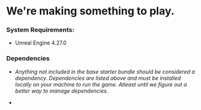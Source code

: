 # We're making something to play.

### System Requirements:
- Unreal Engine 4.27.0

### Dependencies
* *Anything not included in the base starter bundle should be considered a dependency. Dependencies are listed above and must be installed locally on your machine to run the game. Atleast until we figure out a better way to manage dependencies.*
- 